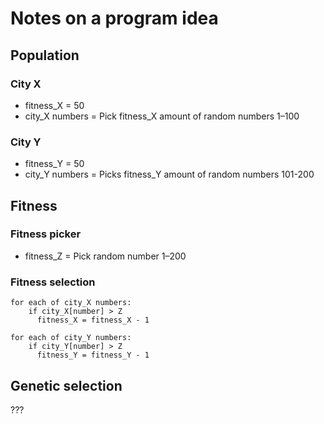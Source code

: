 # Notes on a program idea

## Population
### City X
  * fitness_X = 50
  * city_X numbers = Pick fitness_X amount of random numbers 1–100


### City Y
  * fitness_Y = 50
  * city_Y numbers = Picks fitness_Y amount of random numbers 101-200

## Fitness
### Fitness picker
  * fitness_Z = Pick random number 1–200

### Fitness selection
    for each of city_X numbers:
        if city_X[number] > Z
          fitness_X = fitness_X - 1

    for each of city_Y numbers:
        if city_Y[number] > Z
          fitness_Y = fitness_Y - 1

## Genetic selection
  ???


##
